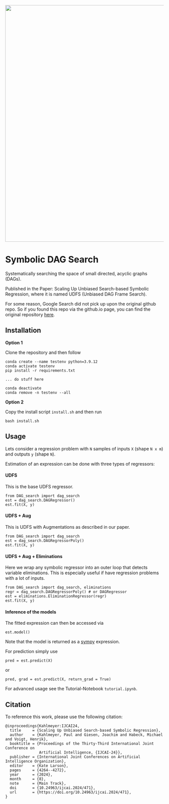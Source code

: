 <p align="center">
<img src="images/logo.png" width=750/>
</p>

# Symbolic DAG Search
Systematically searching the space of small directed, acyclic graphs (DAGs).

Published in the Paper: Scaling Up Unbiased Search-based Symbolic Regression, where it is named UDFS (Unbiased DAG Frame Search).

For some reason, Google Search did not pick up upon the original github repo. So if you found this repo via the github.io page, you can find the original repository [here](https://github.com/kahlmeyer94/DAG_search).

## Installation
**Option 1**

Clone the repository and then follow
```
conda create --name testenv python=3.9.12
conda activate testenv
pip install -r requirements.txt

... do stuff here

conda deactivate
conda remove -n testenv --all
```

**Option 2**

Copy the install script `install.sh` and then run
```
bash install.sh
```

## Usage

Lets consider a regression problem with `N` samples of inputs `X` (shape `N x m`) and outputs `y` (shape `N`). 

Estimation of an expression can be done with three types of regressors:

#### UDFS
This is the base UDFS regressor.

```
from DAG_search import dag_search
est = dag_search.DAGRegressor()
est.fit(X, y)
```

#### UDFS + Aug
This is UDFS with Augmentations as described in our paper.

```
from DAG_search import dag_search
est = dag_search.DAGRegressorPoly()
est.fit(X, y)
```

#### UDFS + Aug + Eliminations
Here we wrap any symbolic regressor into an outer loop that detects variable eliminations.
This is especially useful if have regression problems with a lot of inputs.

```
from DAG_search import dag_search, eliminations
regr = dag_search.DAGRegressorPoly() # or DAGRegressor
est = eliminations.EliminationRegressor(regr)
est.fit(X, y)
```

#### Inference of the models

The fitted expression can then be accessed via
```
est.model()
```
Note that the model is returned as a [sympy](https://www.sympy.org/en/index.html) expression.

For prediction simply use 
```
pred = est.predict(X)
```
or 
```
pred, grad = est.predict(X, return_grad = True)
```


For advanced usage see the Tutorial-Notebook `tutorial.ipynb`.

## Citation
To reference this work, please use the following citation:
```
@inproceedings{Kahlmeyer:IJCAI24,
  title     = {Scaling Up Unbiased Search-based Symbolic Regression},
  author    = {Kahlmeyer, Paul and Giesen, Joachim and Habeck, Michael and Voigt, Henrik},
  booktitle = {Proceedings of the Thirty-Third International Joint Conference on
               Artificial Intelligence, {IJCAI-24}},
  publisher = {International Joint Conferences on Artificial Intelligence Organization},
  editor    = {Kate Larson},
  pages     = {4264--4272},
  year      = {2024},
  month     = {8},
  note      = {Main Track},
  doi       = {10.24963/ijcai.2024/471},
  url       = {https://doi.org/10.24963/ijcai.2024/471},
}
```
